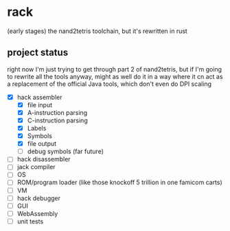 # rack
(early stages) the nand2tetris toolchain, but it's rewritten in rust

## project status
right now I'm just trying to get through part 2 of nand2tetris, but if I'm going to rewrite all the tools anyway, might as well do it in a way where it cn act as a replacement of the official Java tools, which don't even do DPI scaling

 - [x] hack assembler
   - [x] file input
   - [x] A-instruction parsing
   - [x] C-instruction parsing
   - [x] Labels
   - [x] Symbols
   - [x] file output
   - [ ] debug symbols (far future)
 - [ ] hack disassembler
 - [ ] jack compiler
 - [ ] OS
 - [ ] ROM/program loader (like those knockoff 5 trillion in one famicom carts)
 - [ ] VM
 - [ ] hack debugger
 - [ ] GUI
 - [ ] WebAssembly
 - [ ] unit tests
